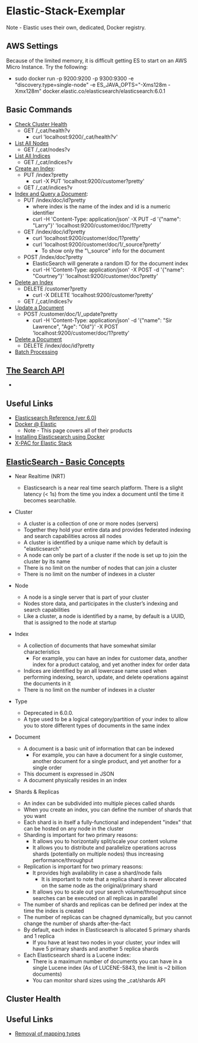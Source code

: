 # Elastic-Stack-Exemplar

Note - Elastic uses their own, dedicated, Docker registry.

## AWS Settings

Because of the limited memory, it is difficult getting ES to start on an AWS Micro Instance.  Try the following:

* sudo docker run -p 9200:9200 -p 9300:9300 -e "discovery.type=single-node" -e ES_JAVA_OPTS="-Xms128m -Xmx128m" docker.elastic.co/elasticsearch/elasticsearch:6.0.1


## Basic Commands
* [Check Cluster Health](https://www.elastic.co/guide/en/elasticsearch/reference/current/_cluster_health.html)
  * GET /_cat/health?v
    * curl 'localhost:9200/_cat/health?v'
* [List All Nodes](https://www.elastic.co/guide/en/elasticsearch/reference/current/_cluster_health.html)
  * GET /_cat/nodes?v
* [List All Indices](https://www.elastic.co/guide/en/elasticsearch/reference/current/_list_all_indices.html)
  * GET /_cat/indices?v
* [Create an Index](https://www.elastic.co/guide/en/elasticsearch/reference/current/_create_an_index.html):
  * PUT /index?pretty
    * curl -X PUT 'localhost:9200/customer?pretty'
  * GET /_cat/indices?v
* [Index and Query a Document](https://www.elastic.co/guide/en/elasticsearch/reference/current/_index_and_query_a_document.html):
  * PUT /index/doc/id?pretty
    * where index is the name of the index and id is a numeric identifier
    * curl -H 'Content-Type: application/json' -X PUT -d '{"name": "Larry"}' 'localhost:9200/customer/doc/1?pretty'
  * GET /index/doc/id?pretty
    * curl 'localhost:9200/customer/doc/1?pretty'
    * curl 'localhost:9200/customer/doc/1/_source?pretty'
      * To show only the "\\_source" info for the document
  * POST /index/doc?pretty
    * ElasticSearch will generate a random ID for the document index
    * curl -H 'Content-Type: application/json' -X POST -d '{"name": "Courtney"}' 'localhost:9200/customer/doc?pretty'
* [Delete an Index](https://www.elastic.co/guide/en/elasticsearch/reference/current/_delete_an_index.html)
  * DELETE /customer?pretty
    * curl -X DELETE 'localhost:9200/customer?pretty'
  * GET /_cat/indices?v
* [Update a Document](https://www.elastic.co/guide/en/elasticsearch/reference/current/_updating_documents.html)
  * POST /customer/doc/1/_update?pretty
    * curl -H 'Content-Type: application/json' -d '{"name": "Sir Lawrence", "Age": "Old"}' -X POST 'localhost:9200/customer/doc/1?pretty'
* [Delete a Document](https://www.elastic.co/guide/en/elasticsearch/reference/current/_deleting_documents.html)
  * DELETE /index/doc/id?pretty
* [Batch Processing](https://www.elastic.co/guide/en/elasticsearch/reference/current/_batch_processing.html)

## [The Search API](https://www.elastic.co/guide/en/elasticsearch/reference/current/_the_search_api.html)
* 


## Useful Links
* [Elasticsearch Reference (ver 6.0)](https://www.elastic.co/guide/en/elasticsearch/reference/current/index.html)
* [Docker @ Elastic](https://www.docker.elastic.co/#)
  * Note - This page covers all of their products
* [Installing Elasticsearch using Docker](https://www.elastic.co/guide/en/elasticsearch/reference/current/docker.html)
* [X-PAC for Elastic Stack](https://www.elastic.co/guide/en/x-pack/6.0/xpack-introduction.html)


## [ElasticSearch - Basic Concepts](https://www.elastic.co/guide/en/elasticsearch/reference/current/_basic_concepts.html)
* Near Realtime (NRT)
  * Elasticsearch is a near real time search platform. There is a slight latency (< 1s) from the time you index a document until the time it becomes searchable.

* Cluster
  * A cluster is a collection of one or more nodes (servers)
  * Together they hold your entire data and provides federated indexing and search capabilities across all nodes
  * A cluster is identified by a unique name which by default is "elasticsearch"
  * A node can only be part of a cluster if the node is set up to join the cluster by its name
  * There is no limit on the number of nodes that can join a cluster
  * There is no limit on the number of indexes in a cluster

* Node
  * A node is a single server that is part of your cluster
  * Nodes store data, and participates in the cluster’s indexing and search capabilities
  * Like a cluster, a node is identified by a name, by default is a UUID, that is assigned to the node at startup

* Index
  * A collection of documents that have somewhat similar characteristics
    * For example, you can have an index for customer data, another index for a product catalog, and yet another index for order data
  * Indices are identified by an all lowercase name used when performing indexing, search, update, and delete operations against the documents in it
  * There is no limit on the number of indexes in a cluster

* Type
  * Deprecated in 6.0.0.
  * A type used to be a logical category/partition of your index to allow you to store different types of documents in the same index

* Document
  * A document is a basic unit of information that can be indexed
    * For example, you can have a document for a single customer, another document for a single product, and yet another for a single order
  * This document is expressed in JSON
  * A document physically resides in an index

* Shards & Replicas
  * An index can be subdivided into multiple pieces called shards
  * When you create an index, you can define the number of shards that you want
  * Each shard is in itself a fully-functional and independent "index" that can be hosted on any node in the cluster
  * Sharding is important for two primary reasons:
    * It allows you to horizontally split/scale your content volume
    * It allows you to distribute and parallelize operations across shards (potentially on multiple nodes) thus increasing performance/throughput
  * Replication is important for two primary reasons:
    * It provides high availability in case a shard/node fails
      * It is important to note that a replica shard is never allocated on the same node as the original/primary shard
    * It allows you to scale out your search volume/throughput since searches can be executed on all replicas in parallel
  * The number of shards and replicas can be defined per index at the time the index is created
  * The number of replicas can be chagned dynamically, but you cannot change the number of shards after-the-fact
  * By default, each index in Elasticsearch is allocated 5 primary shards and 1 replica
    * If you have at least two nodes in your cluster, your index will have 5 primary shards and another 5 replica shards
  * Each Elasticsearch shard is a Lucene index:
    * There is a maximum number of documents you can have in a single Lucene index (As of LUCENE-5843, the limit is ~2 billion documents)
    * You can monitor shard sizes using the _cat/shards API

## Cluster Health


## Useful Links

* [Removal of mapping types](https://www.elastic.co/guide/en/elasticsearch/reference/6.x/removal-of-types.html)

